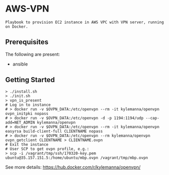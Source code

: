 # AWS-VPN
	Playbook to provision EC2 instance in AWS VPC with VPN server, running on Docker.
	
## Prerequisites
The following are present:

- ansible


## Getting Started

```
> ./install.sh
> ./init.sh
> vpn_is_present
# Log in to instance
# > docker run -v $OVPN_DATA:/etc/openvpn --rm -it kylemanna/openvpn ovpn_initpki nopass
# > docker run -v $OVPN_DATA:/etc/openvpn -d -p 1194:1194/udp --cap-add=NET_ADMIN kylemanna/openvpn
# > docker run -v $OVPN_DATA:/etc/openvpn --rm -it kylemanna/openvpn easyrsa build-client-full CLIENTNAME nopass
# > docker run -v $OVPN_DATA:/etc/openvpn --rm kylemanna/openvpn ovpn_getclient CLIENTNAME > CLIENTNAME.ovpn
# Exit the instance
# User SCP to get ovpn profile, e.g.:
> scp -i /vagrant/tmp/ssh/170320-key.pem ubuntu@35.157.151.5:/home/ubuntu/mbp.ovpn /vagrant/tmp/mbp.ovpn
```

See more details: https://hub.docker.com/r/kylemanna/openvpn/